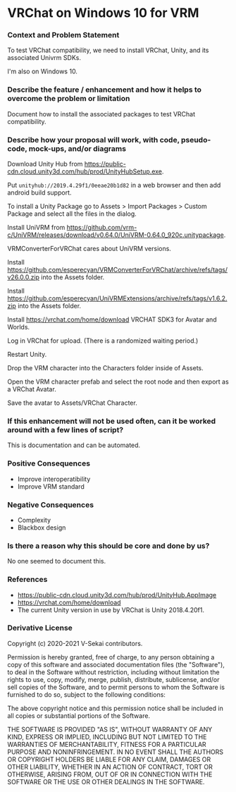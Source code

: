 # VRChat on Windows 10 for VRM

### Context and Problem Statement

To test VRChat compatibility, we need to install VRChat, Unity, and its associated Univrm SDKs.

I'm also on Windows 10.

### Describe the feature / enhancement and how it helps to overcome the problem or limitation

Document how to install the associated packages to test VRChat compatibility.

### Describe how your proposal will work, with code, pseudo-code, mock-ups, and/or diagrams

Download Unity Hub from https://public-cdn.cloud.unity3d.com/hub/prod/UnityHubSetup.exe.

Put `unityhub://2019.4.29f1/0eeae20b1d82` in a web browser and then add android build support.

To install a Unity Package go to Assets > Import Packages > Custom Package and select all the files in the dialog.

Install UniVRM from https://github.com/vrm-c/UniVRM/releases/download/v0.64.0/UniVRM-0.64.0_920c.unitypackage.

VRMConverterForVRChat cares about UniVRM versions.

Install https://github.com/esperecyan/VRMConverterForVRChat/archive/refs/tags/v26.0.0.zip into the Assets folder.

Install https://github.com/esperecyan/UniVRMExtensions/archive/refs/tags/v1.6.2.zip into the Assets folder.

Install https://vrchat.com/home/download VRCHAT SDK3 for Avatar and Worlds.

Log in VRChat for upload. (There is a randomized waiting period.)

Restart Unity.

Drop the VRM character into the Characters folder inside of Assets.

Open the VRM character prefab and select the root node and then export as a VRChat Avatar.

Save the avatar to Assets/VRChat Character.

### If this enhancement will not be used often, can it be worked around with a few lines of script?

This is documentation and can be automated.

### Positive Consequences

- Improve interoperatibility
- Improve VRM standard

### Negative Consequences

- Complexity
- Blackbox design

### Is there a reason why this should be core and done by us?

No one seemed to document this.

### References

- https://public-cdn.cloud.unity3d.com/hub/prod/UnityHub.AppImage
- https://vrchat.com/home/download
- The current Unity version in use by VRChat is Unity 2018.4.20f1.

### Derivative License

Copyright (c) 2020-2021 V-Sekai contributors.

Permission is hereby granted, free of charge, to any person obtaining a copy
of this software and associated documentation files (the "Software"), to deal
in the Software without restriction, including without limitation the rights
to use, copy, modify, merge, publish, distribute, sublicense, and/or sell
copies of the Software, and to permit persons to whom the Software is
furnished to do so, subject to the following conditions:

The above copyright notice and this permission notice shall be included in all
copies or substantial portions of the Software.

THE SOFTWARE IS PROVIDED "AS IS", WITHOUT WARRANTY OF ANY KIND, EXPRESS OR
IMPLIED, INCLUDING BUT NOT LIMITED TO THE WARRANTIES OF MERCHANTABILITY,
FITNESS FOR A PARTICULAR PURPOSE AND NONINFRINGEMENT. IN NO EVENT SHALL THE
AUTHORS OR COPYRIGHT HOLDERS BE LIABLE FOR ANY CLAIM, DAMAGES OR OTHER
LIABILITY, WHETHER IN AN ACTION OF CONTRACT, TORT OR OTHERWISE, ARISING FROM,
OUT OF OR IN CONNECTION WITH THE SOFTWARE OR THE USE OR OTHER DEALINGS IN THE
SOFTWARE.
